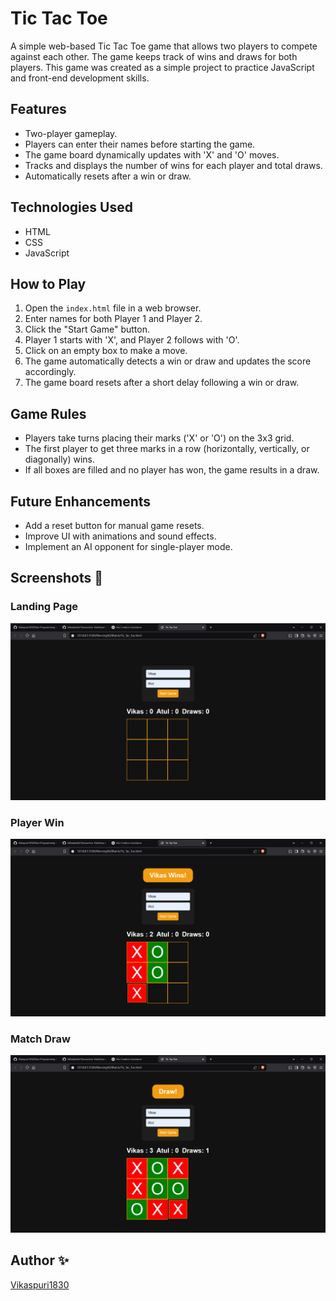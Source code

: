 # Tic Tac Toe

A simple web-based Tic Tac Toe game that allows two players to compete against each other. The game keeps track of wins and draws for both players. This game was created as a simple project to practice JavaScript and front-end development skills.

## Features
- Two-player gameplay.
- Players can enter their names before starting the game.
- The game board dynamically updates with 'X' and 'O' moves.
- Tracks and displays the number of wins for each player and total draws.
- Automatically resets after a win or draw.

## Technologies Used
- HTML
- CSS
- JavaScript

## How to Play
1. Open the `index.html` file in a web browser.
2. Enter names for both Player 1 and Player 2.
3. Click the "Start Game" button.
4. Player 1 starts with 'X', and Player 2 follows with 'O'.
5. Click on an empty box to make a move.
6. The game automatically detects a win or draw and updates the score accordingly.
7. The game board resets after a short delay following a win or draw.

## Game Rules
- Players take turns placing their marks ('X' or 'O') on the 3x3 grid.
- The first player to get three marks in a row (horizontally, vertically, or diagonally) wins.
- If all boxes are filled and no player has won, the game results in a draw.

## Future Enhancements
- Add a reset button for manual game resets.
- Improve UI with animations and sound effects.
- Implement an AI opponent for single-player mode.

## Screenshots 📸

### Landing Page
![Landing Page](Landinfg%20Page.png)

### Player Win
![Player Win](Player%20Win.png)

### Match Draw
![Match Draw](Match%20Draw.png)

## Author ✨
[Vikaspuri1830](https://github.com/Vikaspuri1830)
